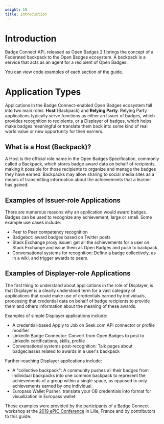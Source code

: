 ```yaml
---
weight: 10
title: Introduction
---
```


# Introduction

Badge Connect API, released as Open Badges 2.1 brings the concept of a Federated backpack to the Open Badges ecosystem. A backpack is a service that acts as an agent for a recipient of Open Badges.

You can view code examples of each section of the guide.


# Application Types

Applications in the Badge Connect-enabled Open Badges ecosystem fall into two main roles. **Host** (Backpack) and **Relying Party**. Relying Party applications typically serve functions as either an Issuer of badges, which provides recognition to recipients, or a Displayer of badges, which helps make badges meaningful or translate them back into some kind of real world value or new opportunity for their earners.

## What is a Host (Backpack)?

A Host is the official role name in the Open Badges Specification, commonly called a Backpack, which stores badge award data on behalf of recipients, making it possible for those recipients to organize and manage the badges they have earned. Backpacks may allow sharing to social media sites as a means of transmitting information about the achievements that a learner has gained.

## Examples of Issuer-role Applications

There are numerous reasons why an application would award badges. Badges can be used to recognize any achievement, large or small. Some example use cases include:

* Peer to Peer competency recognition
* Badgebot: award badges based on Twitter posts
* Stack Exchange proxy issuer: get all the achievements for a user on Stack Exchange and issue them as Open Badges and push to backpack.
* Conversational systems for recognition: Define a badge collectively, as in a wiki, and trigger awards to peers.

## Examples of Displayer-role Applications

The first thing to understand about applications in the role of Displayer, is that Displayer is a clearly understood term for a vast category of applications that could make use of credentials earned by individuals, processing that credential data on behalf of badge recipients to provide them and others information about the meaning of these awards.

Examples of simple Displayer applications include:

* A credential-based Apply to Job on Seek.com API connector or profile modifier
* LinkedIn Badge Connector: Convert from Open Badges to post to LinkedIn certifications, skills, profile
* Conversational systems post-recognition: Talk pages about badgeclasses related to awards in a user's backpack

Farther-reaching Displayer applications include:

* A "collective backpack": A community pushes all their badges from individual backpacks into one common backpack to represent the achievements of a group within a single space, as opposed to only achievements earned by one individual.
* Europass Wallet Pusher: translate your OB credentials into format for visualization in Europass wallet

These examples were provided by the participants of a Badge Connect workshop at the [2019 ePIC Conference](https://epic.openrecognition.org) in Lille, France and by contributors to this guide.
